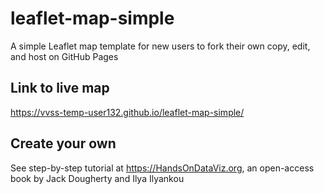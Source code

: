# leaflet-map-simple
A simple Leaflet map template for new users to fork their own copy, edit, and host on GitHub Pages

## Link to live map
https://vvss-temp-user132.github.io/leaflet-map-simple/

## Create your own
See step-by-step tutorial at https://HandsOnDataViz.org, an open-access book by Jack Dougherty and Ilya Ilyankou
